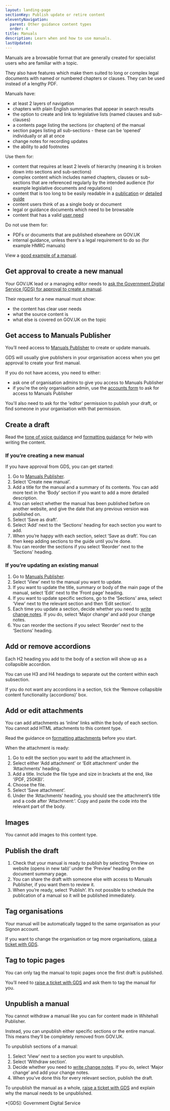 ```yaml
---
layout: landing-page
sectionKey: Publish update or retire content
eleventyNavigation:
  parent: Other guidance content types
  order: 4
title: Manuals
description: Learn when and how to use manuals.
lastUpdated:
---
```


Manuals are a browsable format that are generally created for specialist users who are familiar with a topic. 

They also have features which make them suited to long or complex legal documents with named or numbered chapters or clauses. They can be used instead of a lengthy PDF.

Manuals have:

* at least 2 layers of navigation
* chapters with plain English summaries that appear in search results
* the option to create and link to legislative lists (named clauses and sub-clauses)
* a contents page listing the sections (or chapters) of the manual 
* section pages listing all sub-sections - these can be ‘opened’ individually or all at once
* change notes for recording updates
* the ability to add footnotes

Use them for:

* content that requires at least 2 levels of hierarchy (meaning it is broken down into sections and sub-sections)
* complex content which includes named chapters, clauses or sub-sections that are referenced regularly by the intended audience (for example legislative documents and regulations)
* content that is too long to be easily readable in a [publication](LINK) or [detailed guide](LINK)
* content users think of as a single body or document
* legal or guidance documents which need to be browsable
* content that has a valid [user need](/writing-to-gov-uk-standards/plan-manage-content/identify-user-needs/)

Do not use them for:

* PDFs or documents that are published elsewhere on GOV.UK
* internal guidance, unless there's a legal requirement to do so (for example HMRC manuals)

View a [good example of a manual](https://www.gov.uk/guidance/convert-to-an-academy-information-for-schools).

## Get approval to create a new manual

Your GOV.UK lead or a managing editor needs to [ask the Government Digital Service (GDS) for approval to create a manual](https://support.publishing.service.gov.uk/content_advice_request/new).

Their request for a new manual must show:

- the content has clear user needs
- what the source content is
- what else is covered on GOV.UK on the topic

## Get access to Manuals Publisher

You’ll need access to [Manuals Publisher](https://manuals-publisher.publishing.service.gov.uk/manuals) to create or update manuals. 

GDS will usually give publishers in your organisation access when you get approval to create your first manual.

If you do not have access, you need to either:

- ask one of organisation admins to give you access to Manuals Publisher
- if you’re the only organisation admin, use the [accounts form](https://support.publishing.service.gov.uk/change_existing_user_request/new) to ask for access to Manuals Publisher

You'll also need to ask for the 'editor' permission to publish your draft, or find someone in your organisation with that permission.

## Create a draft

Read the [tone of voice guidance](/writing-to-gov-uk-standards/tone-of-voice/) and [formatting guidance](LINK) for help with writing the content.

### If you’re creating a new manual

If you have approval from GDS, you can get started:

1. Go to [Manuals Publisher](https://manuals-publisher.publishing.service.gov.uk/manuals).
2. Select ‘Create new manual’. 
3. Add a title for the manual and a summary of its contents. You can add more text in the ‘Body’ section if you want to add a more detailed description.
4. You can select whether the manual has been published before on another website, and give the date that any previous version was published on.
5. Select ‘Save as draft’. 
6. Select ‘Add’ next to the ‘Sections’ heading for each section you want to add.
7. When you’re happy with each section, select ‘Save as draft’. You can then keep adding sections to the guide until you’re done.
8. You can reorder the sections if you select ‘Reorder’ next to the ‘Sections’ heading.

### If you’re updating an existing manual

1. Go to [Manuals Publisher](https://manuals-publisher.publishing.service.gov.uk/manuals).
2. Select ‘View’ next to the manual you want to update.
3. If you want to update the title, summary or body of the main page of the manual, select ‘Edit’ next to the ‘Front page’ heading.
4. If you want to update specific sections, go to the ‘Sections’ area, select ‘View’ next to the relevant section and then ‘Edit section’.
5. Each time you update a section, decide whether you need to [write change notes](/writing-to-gov-uk-standards/tone-of-voice/change-notes/). If you do, select ‘Major change’ and add your change notes.
6. You can reorder the sections if you select ‘Reorder’ next to the ‘Sections’ heading.

## Add or remove accordions

Each H2 heading you add to the body of a section will show up as a collapsible accordion.

You can use H3 and H4 headings to separate out the content within each subsection.

If you do not want any accordions in a section, tick the ‘Remove collapsible content functionality (accordions)’ box.

## Add or edit attachments

You can add attachments as ‘inline’ links within the body of each section. You cannot add HTML attachments to this content type.

Read the guidance on [formatting attachments](LINK) before you start.

When the attachment is ready:

1. Go to edit the section you want to add the attachment in.
2. Select either ‘Add attachment’ or ‘Edit attachment’ under the ‘Attachments’ heading.
3. Add a title. Include the file type and size in brackets at the end, like ‘(PDF, 250KB)’.
4. Choose the file.
5. Select ‘Save attachment’.
6. Under the ‘Attachments’ heading, you should see the attachment’s title and a code after ‘Attachment:’. Copy and paste the code into the relevant part of the body.

## Images

You cannot add images to this content type.

## Publish the draft

1. Check that your manual is ready to publish by selecting ‘Preview on website (opens in new tab)’ under the ‘Preview’ heading on the document summary page.
2. You can share the draft with someone else with access to Manuals Publisher, if you want them to review it.
3. When you’re ready, select ‘Publish’. It’s not possible to schedule the publication of a manual so it will be published immediately.

## Tag organisations

Your manual will be automatically tagged to the same organisation as your Signon account.

If you want to change the organisation or tag more organisations, [raise a ticket with GDS](https://support.publishing.service.gov.uk/content_advice_request/new).

## Tag to topic pages

You can only tag the manual to topic pages once the first draft is published.

You’ll need to [raise a ticket with GDS](https://support.publishing.service.gov.uk/content_advice_request/new) and ask them to tag the manual for you.

## Unpublish a manual

You cannot withdraw a manual like you can for content made in Whitehall Publisher. 

Instead, you can unpublish either specific sections or the entire manual. This means they’ll be completely removed from GOV.UK.

To unpublish sections of a manual:

1. Select ‘View’ next to a section you want to unpublish.
2. Select ‘Withdraw section’.
3. Decide whether you need to [write change notes](/writing-to-gov-uk-standards/tone-of-voice/change-notes/). If you do, select ‘Major change’ and add your change notes.
4. When you’ve done this for every relevant section, publish the draft.

To unpublish the manual as a whole, [raise a ticket with GDS](https://support.publishing.service.gov.uk/content_advice_request/new) and explain why the manual needs to be unpublished.

*[GDS]: Government Digital Service
